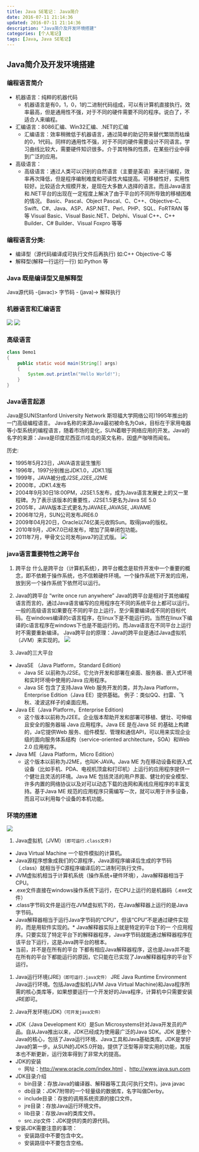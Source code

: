 ```yaml
---
title: Java SE笔记： Java简介
date: 2016-07-11 21:14:36
updated: 2016-07-11 21:14:36
description: "Java简介及开发环境搭建"
categories: [个人笔记]
tags: [Java, Java SE笔记]
---
```


## Java简介及开发环境搭建
### 编程语言简介
- 机器语言：纯粹的机器代码
  - 机器语言是有0，1，0，1的二进制代码组成，可以有计算机直接执行。效率最高，但是通用性不强，对于不同的硬件需要不同的程序。说白了，不适合人来编程。
- 汇编语言：8086汇编、Win32汇编、.NET的汇编
  - 汇编语言：效率稍微低于机器语言，通过简单的助记符来替代繁琐而枯燥的0，1代码。同样的通用性不强，对于不同的硬件需要设计不同语言。学习曲线比较大，需要硬件知识很多。介于其特殊的性质，在某些行业中得到广泛的应用。
- 高级语言：
  - 高级语言：通过人类可以识别的自然语言（主要是英语）来进行编程，效率再次降低，但是程序编制难度和可读性大幅提高。可移植性好，实用性较好。比较适合大规模开发，是现在大多数人选择的语言。而且Java语言和.NET平台的出现在一定程度上解决了由于平台的不同所导致的移植困难的情况。 Basic、Pascal、Object Pascal、C、C++、Objective-C、Swift、C#、Java、ASP、ASP.NET、Perl、PHP、SQL、FoRTRAN 等等 Visual Basic、Visual Basic.NET、Delphi、Visual C++、C++ Builder、C# Builder、Visual Foxpro 等等

### 编程语言分类:
- 编译型（源代码编译成可执行文件后再执行) 如:C++ Objective-C 等
- 解释型(解释一行运行一行) 如:Python 等

### Java 既是编译型又是解释型
Java源代码 -(javac)> 字节码 - (java)-> 解释执行

### 机器语言和汇编语言
![](/images/javase_2.jpg)
![](/images/javase_3.jpg)

### 高级语言
```java
class Demo1
{
    public static void main(String[] args)
    {
        System.out.println("Hello World!");
    }
}
```

### Java语言起源
Java是SUN(Stanford University Network 斯坦福大学网络公司)1995年推出的一门高级编程语言。 Java名称的来源Java最初被命名为Oak，目标在于家用电器等小型系统的编程语言，随着市场的变化，SUN着眼于网络应用的开发。Java的名字的来源：Java是印度尼西亚爪哇岛的英文名称，因盛产咖啡而闻名。

历史:

- 1995年5月23日，JAVA语言诞生雏形
- 1996年，1997分别推出JDK1.0，JDK1.1版
- 1999年，JAVA被分成J2SE,J2EE,J2ME
- 2000年，JDK1.4发布
- 2004年9月30日18:00PM，J2SE1.5发布，成为Java语言发展史上的又一里程碑。为了表示该版本的重要性，J2SE1.5更名为Java SE 5.0
- 2005年，JAVA版本正式更名为JAVAEE,JAVASE, JAVAME
- 2006年12月，SUN公司发布JRE6.0 　　
- 2009年04月20日，Oracle以74亿美元收购Sun。取得java的版权。
- 2010年9月，JDK7.0已经发布，增加了简单闭包功能。 　　
- 2011年7月，甲骨文公司发布java7的正式版。
![](/images/javase_5.jpg)


### java语言重要特性之跨平台
1. 跨平台
什么是跨平台（计算机系统），跨平台概念是软件开发中一个重要的概念，即不依赖于操作系统，也不信赖硬件环境。一个操作系统下开发的应用，放到另一个操作系统下依然可以运行。

1. Java的跨平台
“write once run anywhere” Java的跨平台是相对于其他编程语言而言的，通过Java语言编写的应用程序在不同的系统平台上都可以运行。一般的高级语言如果要在不同的平台上运行，至少需要编译成不同的目标代码。在windows编译的c语言程序，在linux下是不能运行的。当然在linux下编译的c语言程序在windows下也是不能运行的。而Java语言在不同平台上运行时不需要重新编译。 Java跨平台的原理：Java的跨平台是通过Java虚拟机（JVM）来实现的。 
![](/images/javase_4.jpg)

1. Java的三大平台
- JavaSE （Java Platform，Standard Edition)
  - Java SE 以前称为J2SE。它允许开发和部署在桌面、服务器、嵌入式环境和实时环境中使用的Java 应用程序。
  - Java SE 包含了支持Java Web 服务开发的类，并为Java Platform，Enterprise Edition（Java EE）提供基础。 例子：类似QQ、扫雷、飞秋、凌波这样子的桌面应用。
- Java EE（Java Platform，Enterprise Edition)
  - 这个版本以前称为J2EE。企业版本帮助开发和部署可移植、健壮、可伸缩且安全的服务器端 Java 应用程序。Java EE 是在Java SE 的基础上构建的，Ja它提供Web 服务、组件模型、管理和通信API，可以用来实现企业级的面向服务体系结构（service-oriented architecture，SOA）和Web 2.0 应用程序。
- Java ME（Java Platform，Micro Edition）
  - 这个版本以前称为J2ME，也叫K-JAVA。Java ME 为在移动设备和嵌入式设备（比如手机、PDA、电视机顶盒和打印机）上运行的应用程序提供一个健壮且灵活的环境。Java ME 包括灵活的用户界面、健壮的安全模型、许多内置的网络协议以及对可以动态下载的连网和离线应用程序的丰富支持。基于Java ME 规范的应用程序只需编写一次，就可以用于许多设备，而且可以利用每个设备的本机功能。

### 环境的搭建
![](/images/javase_6.jpg)
1. Java虚拟机（JVM）`(即可运行.class文件)`
  - Java Virtual Machine 一个软件模拟的计算机。
  - Java源程序想象成我们的C源程序，Java源程序编译后生成的字节码（.class）就相当于C源程序编译后的二进制可执行文件。
  - JVM虚拟机相当于计算机系统（操作系统+硬件环境），Java解释器相当于CPU。
  - .exe文件直接在windows操作系统下运行，在CPU上运行的是机器码（.exe文件）
  - .class字节码文件是运行在JVM虚拟机下的，在Java解释器上运行的是Java字节码。
  - Java解释器相当于运行Java字节码的“CPU”，但该“CPU”不是通过硬件实现的，而是用软件实现的。* Java解释器实际上就是特定的平台下的一 个应用程序。只要实现了特定平台下的解释器程序，Java字节码就能通过解释器程序在该平台下运行，这是Java跨平台的根本。
  - 当前，并不是在所有的平台 下都有相应Java解释器程序，这也是Java并不能在所有的平台下都能运行的原因，它只能在已实现了Java解释器程序的平台下运行。

1. Java运行环境(JRE)`（即可运行.java文件）`
JRE Java Runtime Environment Java运行环境。包括Java虚拟机(JVM Java Virtual Machine)和Java程序所需的核心类库等，如果想要运行一个开发好的Java程序，计算机中只需要安装JRE即可。

1. Java开发环境(JDK)`（可开发java文件）`
  - JDK（Java Development Kit）是Sun Microsystems针对Java开发员的产品。自从Java推出以来，JDK已经成为使用最广泛的Java SDK。JDK 是整个Java的核心，包括了Java运行环境、Java工具和Java基础类库。JDK是学好Java的第一步。从SUN的JDK5.0开始，提供了泛型等非常实用的功能，其版本也不断更新，运行效率得到了非常大的提高。
  - JDK的安装
    - 网址：http://www.oracle.com/index.html 、http://www.java.sun.com
  - JDK目录介绍
    - bin目录：存放Java的编译器、解释器等工具(可执行文件)。java javac
    - db目录：JDK7附带的一个轻量级的数据库，名字叫做Derby。
    - include目录：存放的调用系统资源的接口文件。
    - jre目录：存放Java运行环境文件。
    - lib目录：存放Java的类库文件。
    - src.zip文件：JDK提供的类的源代码。
  - 安装JDK需要注意的事项：
    - 安装路径中不要包含中文。
    - 安装路径中不要包含空格。